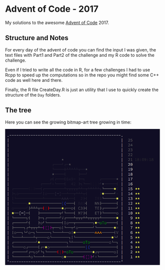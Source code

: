 # Advent of Code - 2017

My solutions to the awesome [Advent of Code](adventofcode.com/2017) 2017. 

## Structure and Notes

For every day of the advent of code you can find the input I was given, the text files with Part1 and Part2 of the challenge and my R code to solve the challenge.

Even if I tried to write all the code in R, for a few challenges I had to use Rcpp to speed up the computations so in the repo you might find some C++ code as well here and there.

Finally, the R file CreateDay.R is just an utility that I use to quickly create the structure of the `Day` folders.

## The tree

Here you can see the growing bitmap-art tree growing in time:

![](https://github.com/RossiLorenzo/advent_code_2017/blob/master/tree.png)

